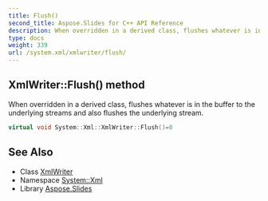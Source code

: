 ```yaml
---
title: Flush()
second_title: Aspose.Slides for C++ API Reference
description: When overridden in a derived class, flushes whatever is in the buffer to the underlying streams and also flushes the underlying stream.
type: docs
weight: 339
url: /system.xml/xmlwriter/flush/
---
```

## XmlWriter::Flush() method


When overridden in a derived class, flushes whatever is in the buffer to the underlying streams and also flushes the underlying stream.

```cpp
virtual void System::Xml::XmlWriter::Flush()=0
```

## See Also

* Class [XmlWriter](../)
* Namespace [System::Xml](../../)
* Library [Aspose.Slides](../../../)